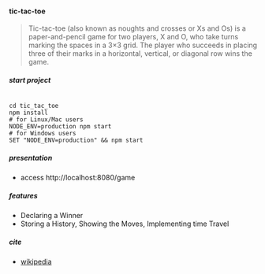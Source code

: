 
#### tic-tac-toe
> Tic-tac-toe (also known as noughts and crosses or Xs and Os) is a paper-and-pencil game for two players, X and O, who take turns marking the spaces in a 3×3 grid. The player who succeeds in placing three of their marks in a horizontal, vertical, or diagonal row wins the game.

##### start project

```shell

cd tic_tac_toe
npm install
# for Linux/Mac users
NODE_ENV=production npm start
# for Windows users
SET "NODE_ENV=production" && npm start

```
##### presentation
- access http://localhost:8080/game

##### features
- Declaring a Winner
- Storing a History, Showing the Moves, Implementing time Travel

##### cite
- [wikipedia](https://en.wikipedia.org/wiki/Tic-tac-toe)

